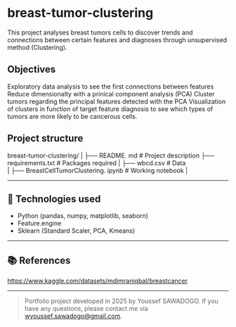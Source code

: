 # breast-tumor-clustering
This project analyses breast tumors cells to discover trends and connections between certain features and diagnoses through unsupervised method (Clustering).

## Objectives
Exploratory data analysis to see the first connections between features
Reduce dimensionalty with a prinical component analysis (PCA)
Cluster tumors regarding the principal features detected with the PCA
Visualization of clusters in function of target feature diagnosis to see which types of tumors are more likely to be cancerous cells.


## Project structure
breast-tumor-clustering/
|
├── README. md # Project description
├── requirements.txt # Packages required
|
├── wbcd.csv # Data  
|
├── BreastCellTumorClustering. ipynb # Working notebook
|


---

## 🔖 Technologies used

- Python (pandas, numpy, matplotlib, seaborn)
- Feature.engine
- Sklearn (Standard Scaler, PCA, Kmeans)

---

## 📚 References

https://www.kaggle.com/datasets/mdimraniqbal/breastcancer

---

> Portfolio project developed in 2025 by Youssef SAWADOGO. If you have any questions, please contact me via wyoussef.sawadogo@gmail.com.
